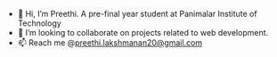 - 👋 Hi, I’m Preethi. A pre-final year student at Panimalar Institute of Technology
- 💞️ I’m looking to collaborate on projects related to web development.
- 📫 Reach me @preethi.lakshmanan20@gmail.com

<!---
Preethi-L/Preethi-L is a ✨ special ✨ repository because its `README.md` (this file) appears on your GitHub profile.
You can click the Preview link to take a look at your changes.
--->
